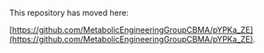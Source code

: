 This repository has moved here:

[https://github.com/MetabolicEngineeringGroupCBMA/pYPKa_ZE](https://github.com/MetabolicEngineeringGroupCBMA/pYPKa_ZE).
